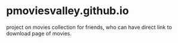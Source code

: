 # pmoviesvalley.github.io
project on movies collection for friends, who can have direct link to download page of movies.
